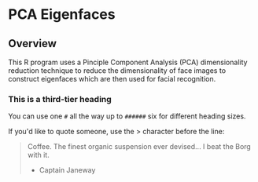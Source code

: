 # PCA Eigenfaces

## Overview

This R program uses a Pinciple Component Analysis (PCA) dimensionality reduction technique to reduce the dimensionality of face images to construct eigenfaces which are then used for facial recognition.

### This is a third-tier heading

You can use one `#` all the way up to `######` six for different heading sizes.

If you'd like to quote someone, use the > character before the line:

> Coffee. The finest organic suspension ever devised... I beat the Borg with it.
> - Captain Janeway
